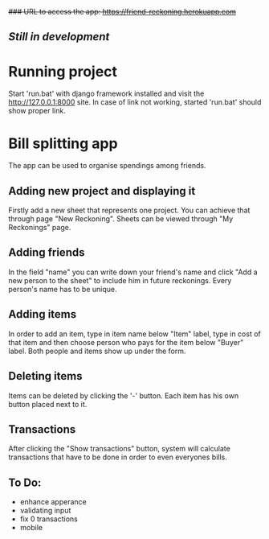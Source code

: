 
~~### URL to access the app: https://friend-reckoning.herokuapp.com~~

## *Still in development*

# Running project
Start 'run.bat' with django framework installed and visit the http://127.0.0.1:8000 site.
In case of link not working, started 'run.bat' should show proper link.

# Bill splitting app
The app can be used to organise spendings among friends.
## Adding new project and displaying it
Firstly add a new sheet that represents one project.
You can achieve that through page "New Reckoning".
Sheets can be viewed through "My Reckonings" page.
## Adding friends
In the field "name" you can write down your friend's name and click
"Add a new person to the sheet" to include him in future reckonings.
Every person's name has to be unique.
## Adding items
In order to add an item, type in item name below "Item" label,
type in cost of that item and then choose person who pays for the item below
"Buyer" label.
Both people and items show up under the form.
## Deleting items
Items can be deleted by clicking the '-' button.
Each item has his own button placed next to it.
## Transactions
After clicking the "Show transactions" button, system will calculate
transactions that have to be done in order to even everyones bills.

## To Do:

- enhance apperance
- validating input
- fix 0 transactions
- mobile
